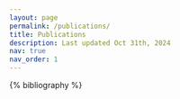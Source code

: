 ```yaml
---
layout: page
permalink: /publications/
title: Publications
description: Last updated Oct 31th, 2024
nav: true
nav_order: 1
---
```

<!-- _pages/publications.md -->
<div class="publications">

{% bibliography %}

</div>
